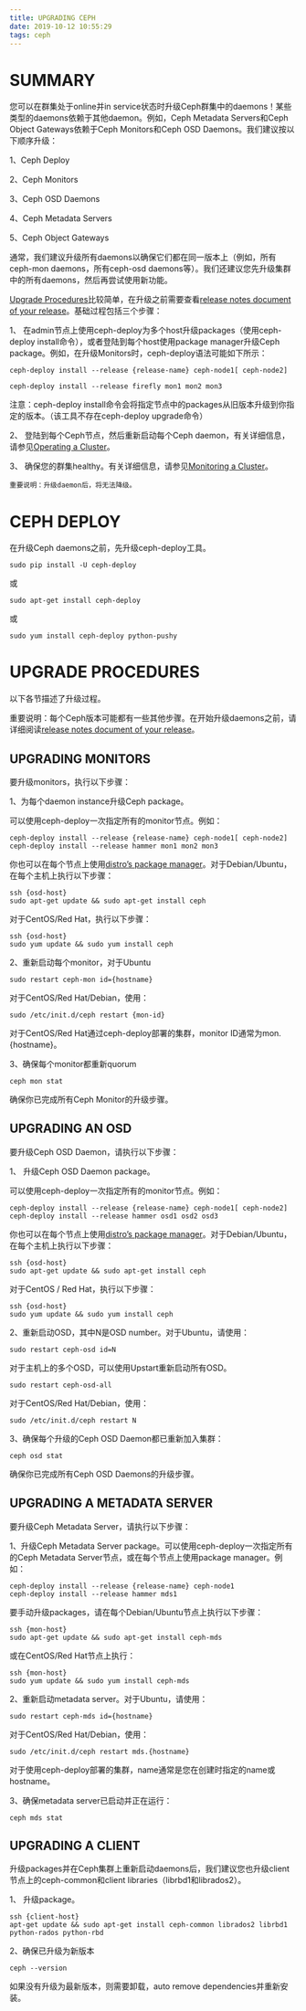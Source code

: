 ```yaml
---
title: UPGRADING CEPH
date: 2019-10-12 10:55:29
tags: ceph
---
```


# SUMMARY

您可以在群集处于online并in service状态时升级Ceph群集中的daemons！某些类型的daemons依赖于其他daemon。例如，Ceph
Metadata Servers和Ceph Object Gateways依赖于Ceph
Monitors和Ceph OSD Daemons。我们建议按以下顺序升级：

1、Ceph Deploy

2、Ceph Monitors

3、Ceph OSD Daemons

4、Ceph Metadata Servers

5、Ceph Object Gateways

通常，我们建议升级所有daemons以确保它们都在同一版本上（例如，所有ceph-mon daemons，所有ceph-osd daemons等）。我们还建议您先升级集群中的所有daemons，然后再尝试使用新功能。

[Upgrade Procedures](https://docs.ceph.com/docs/master/install/upgrading-ceph/#upgrade-procedures)比较简单，在升级之前需要查看[release notes document of your release](https://docs.ceph.com/docs/master/releases)。基础过程包括三个步骤：

1、 在admin节点上使用ceph-deploy为多个host升级packages（使用ceph-deploy install命令），或者登陆到每个host使用package manager升级Ceph package。例如，在升级Monitors时，ceph-deploy语法可能如下所示： 

```
ceph-deploy install --release {release-name} ceph-node1[ ceph-node2]

ceph-deploy install --release firefly mon1 mon2 mon3
```

注意：ceph-deploy install命令会将指定节点中的packages从旧版本升级到你指定的版本。（该工具不存在ceph-deploy upgrade命令）

2、 登陆到每个Ceph节点，然后重新启动每个Ceph daemon，有关详细信息，请参见[Operating a Cluster](https://docs.ceph.com/docs/master/rados/operations/operating)。

3、 确保您的群集healthy。有关详细信息，请参见[Monitoring a Cluster](https://docs.ceph.com/docs/master/rados/operations/monitoring)。

`重要说明：升级daemon后，将无法降级。`

# CEPH DEPLOY

在升级Ceph daemons之前，先升级ceph-deploy工具。

```
sudo pip install -U ceph-deploy
```

或

```
sudo apt-get install ceph-deploy
```

或

```
sudo yum install ceph-deploy python-pushy
```

# UPGRADE PROCEDURES

以下各节描述了升级过程。

重要说明：每个Ceph版本可能都有一些其他步骤。在开始升级daemons之前，请详细阅读[release notes document of your release](https://docs.ceph.com/docs/master/releases)。

## UPGRADING MONITORS

要升级monitors，执行以下步骤：

1、为每个daemon instance升级Ceph package。

可以使用ceph-deploy一次指定所有的monitor节点。例如：

```
ceph-deploy install --release {release-name} ceph-node1[ ceph-node2]
ceph-deploy install --release hammer mon1 mon2 mon3
```

你也可以在每个节点上使用[distro’s package manager](https://docs.ceph.com/docs/master/install/install-storage-cluster/)。对于Debian/Ubuntu，在每个主机上执行以下步骤：

```
ssh {osd-host}
sudo apt-get update && sudo apt-get install ceph
```

对于CentOS/Red Hat，执行以下步骤：

```
ssh {osd-host}
sudo yum update && sudo yum install ceph
```

2、重新启动每个monitor，对于Ubuntu

```
sudo restart ceph-mon id={hostname}
```

对于CentOS/Red Hat/Debian，使用：

```
sudo /etc/init.d/ceph restart {mon-id}
```

对于CentOS/Red Hat通过ceph-deploy部署的集群，monitor ID通常为mon.{hostname}。

3、确保每个monitor都重新quorum

```
ceph mon stat
```

确保你已完成所有Ceph Monitor的升级步骤。

## UPGRADING AN OSD

要升级Ceph OSD Daemon，请执行以下步骤：

1、 升级Ceph OSD Daemon package。

可以使用ceph-deploy一次指定所有的monitor节点。例如：

```
ceph-deploy install --release {release-name} ceph-node1[ ceph-node2]
ceph-deploy install --release hammer osd1 osd2 osd3
```

你也可以在每个节点上使用[distro’s package manager](https://docs.ceph.com/docs/master/install/install-storage-cluster/)。对于Debian/Ubuntu，在每个主机上执行以下步骤：

```
ssh {osd-host}
sudo apt-get update && sudo apt-get install ceph
```

对于CentOS / Red Hat，执行以下步骤：

```
ssh {osd-host}
sudo yum update && sudo yum install ceph
```

2、重新启动OSD，其中N是OSD number。对于Ubuntu，请使用：

```
sudo restart ceph-osd id=N
```

对于主机上的多个OSD，可以使用Upstart重新启动所有OSD。

```
sudo restart ceph-osd-all
```

对于CentOS/Red Hat/Debian，使用：

```
sudo /etc/init.d/ceph restart N
```

3、确保每个升级的Ceph OSD Daemon都已重新加入集群：

```
ceph osd stat
```

确保你已完成所有Ceph OSD Daemons的升级步骤。

## UPGRADING A METADATA SERVER

要升级Ceph Metadata Server，请执行以下步骤：

1、升级Ceph Metadata Server package。可以使用ceph-deploy一次指定所有的Ceph Metadata Server节点，或在每个节点上使用package manager。例如：

```
ceph-deploy install --release {release-name} ceph-node1
ceph-deploy install --release hammer mds1
```

要手动升级packages，请在每个Debian/Ubuntu节点上执行以下步骤：

```
ssh {mon-host}
sudo apt-get update && sudo apt-get install ceph-mds
```

或在CentOS/Red Hat节点上执行：

```
ssh {mon-host}
sudo yum update && sudo yum install ceph-mds
```

2、重新启动metadata server。对于Ubuntu，请使用：

```
sudo restart ceph-mds id={hostname}
```

对于CentOS/Red Hat/Debian，使用：

```
sudo /etc/init.d/ceph restart mds.{hostname}
```

对于使用ceph-deploy部署的集群，name通常是您在创建时指定的name或hostname。

3、确保metadata server已启动并正在运行：

```
ceph mds stat
```

## UPGRADING A CLIENT

升级packages并在Ceph集群上重新启动daemons后，我们建议您也升级client节点上的ceph-common和client libraries（librbd1和librados2）。

1、 升级package。

```
ssh {client-host}
apt-get update && sudo apt-get install ceph-common librados2 librbd1 python-rados python-rbd
```

2、确保已升级为新版本

```
ceph --version
```

如果没有升级为最新版本，则需要卸载，auto remove dependencies并重新安装。

